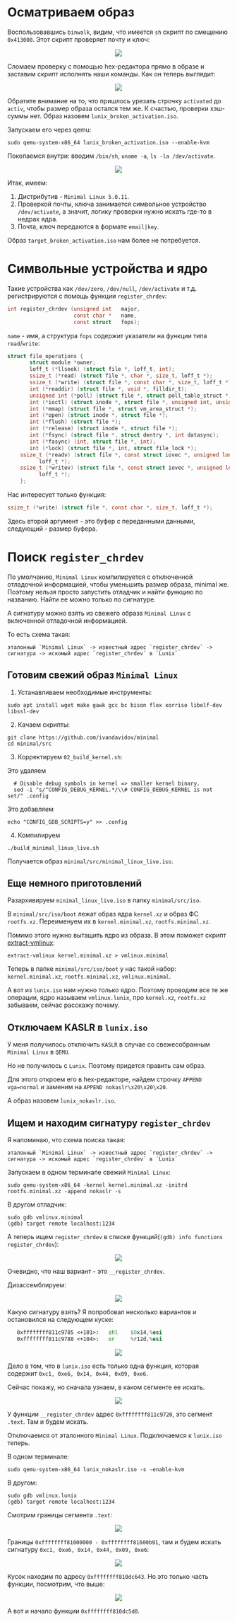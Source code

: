 


# Осматриваем образ #

Воспользовавшись `binwalk`, видим, что имеется `sh` скрипт по смещению `0x413000`. Этот скрипт проверяет почту и ключ:

<p align="center">
	<img src="https://github.com/mgayanov/micosoft_lunix/blob/master/img/binwalk.jpg">
</p>

Сломаем проверку с помощью hex-редактора прямо в образе и заставим скрипт исполнять наши команды. Как он теперь выглядит:

<p align="center">
	<img src="https://github.com/mgayanov/micosoft_lunix/blob/master/img/broken_script.jpg">
</p>

Обратите внимание на то, что пришлось урезать строчку `activated` до `activ`, чтобы размер образа остался тем же. К счастью, проверки хэш-суммы нет. Образ назовем `lunix_broken_activation.iso`. 

Запускаем его через qemu:

```console
sudo qemu-system-x86_64 lunix_broken_activation.iso --enable-kvm
```

Покопаемся внутри: вводим `/bin/sh`, `uname -a`, `ls -la /dev/activate`.

<p align="center">
	<img src="https://github.com/mgayanov/micosoft_lunix/blob/master/img/uname.jpg">
</p>

Итак, имеем:
1. Дистрибутив - `Minimal Linux 5.0.11`.
2. Проверкой почты, ключа занимается символьное устройство `/dev/activate`, а значит, логику проверки нужно искать где-то
в недрах ядра.
3. Почта, ключ передаются в формате `email|key`.

Образ `target_broken_activation.iso` нам более не потребуется.

# Символьные устройства и ядро

Такие устройства как `/dev/zero`, `/dev/null`, `/dev/activate` и т.д. регистрируются с помощь функции `register_chrdev`:

```c
int register_chrdev (unsigned int   major,
                     const char *   name,
                     const struct   fops);
```

`name` - имя, а структура `fops` содержит указатели на функции типа `read`/`write`:

```c
struct file_operations {
       struct module *owner;
       loff_t (*llseek) (struct file *, loff_t, int);
       ssize_t (*read) (struct file *, char *, size_t, loff_t *);
       ssize_t (*write) (struct file *, const char *, size_t, loff_t *);
       int (*readdir) (struct file *, void *, filldir_t);
       unsigned int (*poll) (struct file *, struct poll_table_struct *);
       int (*ioctl) (struct inode *, struct file *, unsigned int, unsigned long);
       int (*mmap) (struct file *, struct vm_area_struct *);
       int (*open) (struct inode *, struct file *);
       int (*flush) (struct file *);
       int (*release) (struct inode *, struct file *);
       int (*fsync) (struct file *, struct dentry *, int datasync);
       int (*fasync) (int, struct file *, int);
       int (*lock) (struct file *, int, struct file_lock *);
    ssize_t (*readv) (struct file *, const struct iovec *, unsigned long,
          loff_t *);
    ssize_t (*writev) (struct file *, const struct iovec *, unsigned long,
          loff_t *);
    };
```

Нас интересует только функция:
```c
ssize_t (*write) (struct file *, const char *, size_t, loff_t *);
```
Здесь второй аргумент - это буфер с переданными данными, следующий - размер буфера.


# Поиск `register_chrdev`

По умолчанию, `Minimal Linux` компилируется с отключенной отладочной информацией, чтобы уменьшить размер образа,
minimal же. Поэтому нельзя просто запустить отладчик и найти функцию по названию. Найти ее можно только по сигнатуре.

А сигнатуру можно взять из свежего образа `Minimal Linux` c включенной отладочной информацией.

То есть схема такая:

```
эталонный `Minimal Linux` -> известный адрес `register_chrdev` -> сигнатура -> искомый адрес `register_chrdev` в `Lunix`
```

## Готовим свежий образ `Minimal Linux`

1. Устанавливаем необходимые инструменты:
```console
sudo apt install wget make gawk gcc bc bison flex xorriso libelf-dev libssl-dev
```
2. Качаем скрипты:
```console
git clone https://github.com/ivandavidov/minimal
cd minimal/src
```
3. Корректируем `02_build_kernel.sh`:

Это удаляем
```
  # Disable debug symbols in kernel => smaller kernel binary.
  sed -i "s/^CONFIG_DEBUG_KERNEL.*/\\# CONFIG_DEBUG_KERNEL is not set/" .config
```
Это добавляем
```
echo "CONFIG_GDB_SCRIPTS=y" >> .config
```
4. Компилируем
```console
./build_minimal_linux_live.sh
```

Получается образ `minimal/src/minimal_linux_live.iso`.

## Еще немного приготовлений

Разархивируем `minimal_linux_live.iso` в папку `minimal/src/iso`.

В `minimal/src/iso/boot` лежат образ ядра `kernel.xz` и образ ФС `rootfs.xz`. Переименуем их в `kernel.minimal.xz`, `rootfs.minimal.xz`.

Помимо этого нужно вытащить ядро из образа. В этом поможет скрипт [extract-vmlinux](https://github.com/torvalds/linux/blob/master/scripts/extract-vmlinux):

```console
extract-vmlinux kernel.minimal.xz > vmlinux.minimal
```

Теперь в папке `minimal/src/iso/boot` у нас такой набор: `kernel.minimal.xz`, `rootfs.minimal.xz`, `vmlinux.minimal`.

А вот из `lunix.iso` нам нужно только ядро. Поэтому проводим все те же операции, ядро называем `vmlinux.lunix`, про `kernel.xz`, `rootfs.xz` забываем, сейчас расскажу почему. 

## Отключаем KASLR в `lunix.iso`

У меня получилось отключить `KASLR` в случае со свежесобранным `Minimal Linux` в `QEMU`.

Но не получилось с `Lunix`. Поэтому придется править сам образ.

Для этого откроем его в hex-редакторе, найдем строчку `APPEND vga=normal` и заменим на `APPEND nokaslr\x20\x20\x20`.

А образ назовем `lunix_nokaslr.iso`.

## Ищем и находим сигнатуру `register_chrdev`

Я напоминаю, что схема поиска такая:

```
эталонный `Minimal Linux` -> известный адрес `register_chrdev` -> сигнатура -> искомый адрес `register_chrdev` в `Lunix`
```

Запускаем в одном терминале свежий `Minimal Linux`:

```console
sudo qemu-system-x86_64 -kernel kernel.minimal.xz -initrd rootfs.minimal.xz -append nokaslr -s
```

В другом отладчик:
```console
sudo gdb vmlinux.minimal
(gdb) target remote localhost:1234
```

А теперь ищем `register_chrdev` в списке функций(`(gdb) info functions register_chrdev`):
<p align="center">
	<img src="https://github.com/mgayanov/micosoft_lunix/blob/master/img/chrdev_regexp.jpg">
</p>

Очевидно, что наш вариант - это `__register_chrdev`.

Дизассемблируем:
<p align="center">
	<img src="https://github.com/mgayanov/micosoft_lunix/blob/master/img/reg_chrdev_disas.jpg">
</p>

Какую сигнатуру взять? Я попробовал несколько вариантов и остановился на следующем куске:

```asm
   0xffffffff811c9785 <+101>:	shl    $0x14,%esi
   0xffffffff811c9788 <+104>:	or     %r12d,%esi
```

<p align="center">
	<img src="https://github.com/mgayanov/micosoft_lunix/blob/master/img/reg_chrdev_sig.jpg">
</p>

Дело в том, что в `lunix.iso` есть только одна функция, которая содержит `0xc1, 0xe6, 0x14, 0x44, 0x09, 0xe6`.

Сейчас покажу, но сначала узнаем, в каком сегменте ее искать.

<p align="center">
	<img src="https://github.com/mgayanov/micosoft_lunix/blob/master/img/minimal_segments.jpg">
</p>

У функции `__register_chrdev` адрес `0xffffffff811c9720`, это сегмент `.text`. Там и будем искать.

Отключаемся от эталонного `Minimal Linux`. Подключаемся к `lunix.iso` теперь.

В одном терминале:
```console
sudo qemu-system-x86_64 lunix_nokaslr.iso -s -enable-kvm
```
В другом:
```console
sudo gdb vmlinux.lunix
(gdb) target remote localhost:1234
```

Смотрим границы сегмента `.text`:

<p align="center">
	<img src="https://github.com/mgayanov/micosoft_lunix/blob/master/img/target_segments.jpg">
</p>

Границы `0xffffffff81000000 - 0xffffffff81600b91`, там и будем искать сигнатуру `0xc1, 0xe6, 0x14, 0x44, 0x09, 0xe6`:

<p align="center">
	<img src="https://github.com/mgayanov/micosoft_lunix/blob/master/img/reg_chrdev_sig_found.jpg">
</p>

Кусок находим по адресу `0xffffffff810dc643`. Но это только часть функции, посмотрим, что выше:

<p align="center">
	<img src="https://github.com/mgayanov/micosoft_lunix/blob/master/img/reg_chrdev_found.jpg">
</p>

А вот и начало функции `0xffffffff810dc5d0`.
